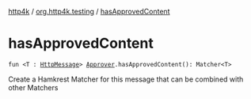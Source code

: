 [http4k](../index.md) / [org.http4k.testing](index.md) / [hasApprovedContent](./has-approved-content.md)

# hasApprovedContent

`fun <T : `[`HttpMessage`](../org.http4k.core/-http-message/index.md)`> `[`Approver`](-approver/index.md)`.hasApprovedContent(): Matcher<T>`

Create a Hamkrest Matcher for this message that can be combined with other Matchers

